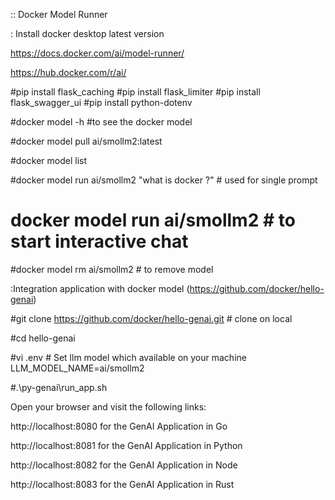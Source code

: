 :: Docker Model Runner

: Install docker desktop latest version

https://docs.docker.com/ai/model-runner/

https://hub.docker.com/r/ai/

#pip install flask_caching
#pip install flask_limiter
#pip install flask_swagger_ui
#pip install python-dotenv


#docker model -h           #to see the docker model

#docker model pull ai/smollm2:latest


#docker model list

#docker model run ai/smollm2 "what is docker ?"               # used for single prompt


# docker model run ai/smollm2             # to start interactive chat

#docker model rm ai/smollm2                 #  to remove model


:Integration application with docker model (https://github.com/docker/hello-genai)


#git clone https://github.com/docker/hello-genai.git         # clone on local

#cd hello-genai

#vi .env         #        Set llm model which available on your machine
LLM_MODEL_NAME=ai/smollm2

#.\py-genai\run_app.sh      


Open your browser and visit the following links:

http://localhost:8080 for the GenAI Application in Go

http://localhost:8081 for the GenAI Application in Python

http://localhost:8082 for the GenAI Application in Node

http://localhost:8083 for the GenAI Application in Rust




